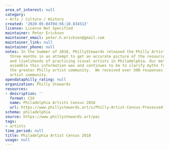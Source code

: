 ```yaml
---
area_of_interest: null
category: 
- Arts / Culture / History
created: '2020-05-04T04:56:10.834513'
license: License Not Specified
maintainer: Peter Erickson
maintainer_email: peter.h.erickson@gmail.com
maintainer_link: null
maintainer_phone: null
notes: In the Summer of 2018, PhillyStewards released the Philly Artist Census for
  three months in an attempt to get an accurate picture of the resources, challenges
  and livelihoods of practicing visual artists in Philadelphia. Our motivation to
  assemble this information was and continues to be to clarify myths from truths about
  the greater Philly artist community.  We received over 500 responses from the Philadelphia
  artist community.
opendataphilly_rating: null
organization: Philly Stewards
resources:
- description: ''
  format: CSV
  name: Philadelphia Artists Census 2018
  url: https://www.phillystewards.art/s/Philly-Artist-Census-Processed-Data-5_4_19.xlsx
schema: philadelphia
source: https://www.phillystewards.art/pac
tags:
- artists
time_period: null
title: Philadelphia Artist Census 2018
usage: null
---
```

